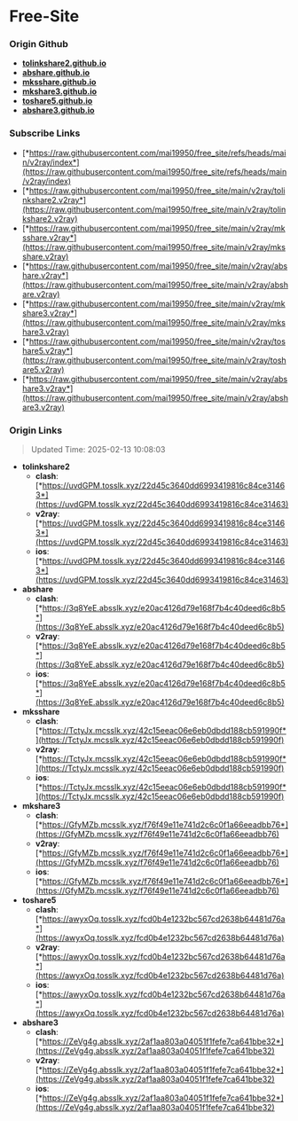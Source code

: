# Free-Site

### Origin Github

- [**tolinkshare2.github.io**](https://github.com/tolinkshare2/tolinkshare2.github.io)
- [**abshare.github.io**](https://github.com/abshare/abshare.github.io)
- [**mksshare.github.io**](https://github.com/mksshare/mksshare.github.io)
- [**mkshare3.github.io**](https://github.com/mkshare3/mkshare3.github.io)
- [**toshare5.github.io**](https://github.com/toshare5/toshare5.github.io)
- [**abshare3.github.io**](https://github.com/abshare3/abshare3.github.io)

### Subscribe Links

- [*https://raw.githubusercontent.com/mai19950/free_site/refs/heads/main/v2ray/index*](https://raw.githubusercontent.com/mai19950/free_site/refs/heads/main/v2ray/index)
- [*https://raw.githubusercontent.com/mai19950/free_site/main/v2ray/tolinkshare2.v2ray*](https://raw.githubusercontent.com/mai19950/free_site/main/v2ray/tolinkshare2.v2ray)
- [*https://raw.githubusercontent.com/mai19950/free_site/main/v2ray/mksshare.v2ray*](https://raw.githubusercontent.com/mai19950/free_site/main/v2ray/mksshare.v2ray)
- [*https://raw.githubusercontent.com/mai19950/free_site/main/v2ray/abshare.v2ray*](https://raw.githubusercontent.com/mai19950/free_site/main/v2ray/abshare.v2ray)
- [*https://raw.githubusercontent.com/mai19950/free_site/main/v2ray/mkshare3.v2ray*](https://raw.githubusercontent.com/mai19950/free_site/main/v2ray/mkshare3.v2ray)
- [*https://raw.githubusercontent.com/mai19950/free_site/main/v2ray/toshare5.v2ray*](https://raw.githubusercontent.com/mai19950/free_site/main/v2ray/toshare5.v2ray)
- [*https://raw.githubusercontent.com/mai19950/free_site/main/v2ray/abshare3.v2ray*](https://raw.githubusercontent.com/mai19950/free_site/main/v2ray/abshare3.v2ray)

### Origin Links

> Updated Time: 2025-02-13 10:08:03

- **tolinkshare2**
  - **clash**: [*https://uvdGPM.tosslk.xyz/22d45c3640dd6993419816c84ce31463*](https://uvdGPM.tosslk.xyz/22d45c3640dd6993419816c84ce31463)
  - **v2ray**: [*https://uvdGPM.tosslk.xyz/22d45c3640dd6993419816c84ce31463*](https://uvdGPM.tosslk.xyz/22d45c3640dd6993419816c84ce31463)
  - **ios**: [*https://uvdGPM.tosslk.xyz/22d45c3640dd6993419816c84ce31463*](https://uvdGPM.tosslk.xyz/22d45c3640dd6993419816c84ce31463)
- **abshare**
  - **clash**: [*https://3q8YeE.absslk.xyz/e20ac4126d79e168f7b4c40deed6c8b5*](https://3q8YeE.absslk.xyz/e20ac4126d79e168f7b4c40deed6c8b5)
  - **v2ray**: [*https://3q8YeE.absslk.xyz/e20ac4126d79e168f7b4c40deed6c8b5*](https://3q8YeE.absslk.xyz/e20ac4126d79e168f7b4c40deed6c8b5)
  - **ios**: [*https://3q8YeE.absslk.xyz/e20ac4126d79e168f7b4c40deed6c8b5*](https://3q8YeE.absslk.xyz/e20ac4126d79e168f7b4c40deed6c8b5)
- **mksshare**
  - **clash**: [*https://TctyJx.mcsslk.xyz/42c15eeac06e6eb0dbdd188cb591990f*](https://TctyJx.mcsslk.xyz/42c15eeac06e6eb0dbdd188cb591990f)
  - **v2ray**: [*https://TctyJx.mcsslk.xyz/42c15eeac06e6eb0dbdd188cb591990f*](https://TctyJx.mcsslk.xyz/42c15eeac06e6eb0dbdd188cb591990f)
  - **ios**: [*https://TctyJx.mcsslk.xyz/42c15eeac06e6eb0dbdd188cb591990f*](https://TctyJx.mcsslk.xyz/42c15eeac06e6eb0dbdd188cb591990f)
- **mkshare3**
  - **clash**: [*https://GfyMZb.mcsslk.xyz/f76f49e11e741d2c6c0f1a66eeadbb76*](https://GfyMZb.mcsslk.xyz/f76f49e11e741d2c6c0f1a66eeadbb76)
  - **v2ray**: [*https://GfyMZb.mcsslk.xyz/f76f49e11e741d2c6c0f1a66eeadbb76*](https://GfyMZb.mcsslk.xyz/f76f49e11e741d2c6c0f1a66eeadbb76)
  - **ios**: [*https://GfyMZb.mcsslk.xyz/f76f49e11e741d2c6c0f1a66eeadbb76*](https://GfyMZb.mcsslk.xyz/f76f49e11e741d2c6c0f1a66eeadbb76)
- **toshare5**
  - **clash**: [*https://awyxOq.tosslk.xyz/fcd0b4e1232bc567cd2638b64481d76a*](https://awyxOq.tosslk.xyz/fcd0b4e1232bc567cd2638b64481d76a)
  - **v2ray**: [*https://awyxOq.tosslk.xyz/fcd0b4e1232bc567cd2638b64481d76a*](https://awyxOq.tosslk.xyz/fcd0b4e1232bc567cd2638b64481d76a)
  - **ios**: [*https://awyxOq.tosslk.xyz/fcd0b4e1232bc567cd2638b64481d76a*](https://awyxOq.tosslk.xyz/fcd0b4e1232bc567cd2638b64481d76a)
- **abshare3**
  - **clash**: [*https://ZeVg4g.absslk.xyz/2af1aa803a04051f1fefe7ca641bbe32*](https://ZeVg4g.absslk.xyz/2af1aa803a04051f1fefe7ca641bbe32)
  - **v2ray**: [*https://ZeVg4g.absslk.xyz/2af1aa803a04051f1fefe7ca641bbe32*](https://ZeVg4g.absslk.xyz/2af1aa803a04051f1fefe7ca641bbe32)
  - **ios**: [*https://ZeVg4g.absslk.xyz/2af1aa803a04051f1fefe7ca641bbe32*](https://ZeVg4g.absslk.xyz/2af1aa803a04051f1fefe7ca641bbe32)
